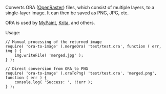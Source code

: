 Converts ORA ([OpenRaster][ORA]) files, which consist of multiple layers, to a single-layer image.
It can then be saved as PNG, JPG, etc.

ORA is used by [MyPaint](http://mypaint.org/), [Krita](https://krita.org/), and others.

Usage:

    // Manual processing of the returned image
    require( 'ora-to-image' ).mergeOra( 'test/test.ora', function ( err, img ) {
        img.writeFile( 'merged.jpg' );
    } );
    
    // Direct conversion from ORA to PNG
    require( 'ora-to-image' ).oraToPng( 'test/test.ora', 'merged.png', function ( err ) {
        console.log( 'Success: ', !!err );
    } );

[ORA]: https://en.wikipedia.org/wiki/OpenRaster